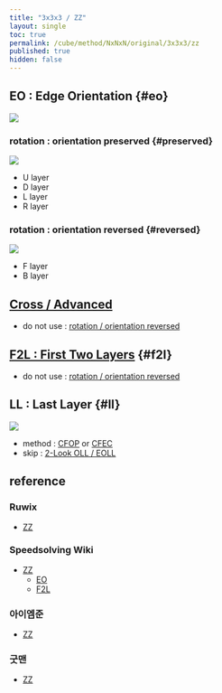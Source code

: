 ```yaml
---
title: "3x3x3 / ZZ"
layout: single
toc: true
permalink: /cube/method/NxNxN/original/3x3x3/zz
published: true
hidden: false
---
```


<head>
  <base target="_blank">
  <style>
    img {
      max-width:250px;
    }
  </style>
</head>



## EO : Edge Orientation {#eo}

<a href="https://ruwix.com/widget/3d/?colored=u/e%20d/e%20Fl%20Fr%20Bl%20Br&solved=undefined&setupmoves=L%20U%20R%20D%20L&hover=9&speed=500&flags=canvas">
  <img src="https://user-images.githubusercontent.com/92285528/216020510-914c1467-ab22-44ce-a864-407eb993e19b.png">
</a>

### rotation : orientation preserved {#preserved}

<a href="https://ruwix.com/widget/3d/?colored=l%20r%20u%20d&solved=undefined&hover=9&speed=500&flags=canvas">
  <img src="https://user-images.githubusercontent.com/92285528/218125053-168d48f0-9ae9-4fa8-8f53-1d67272a75df.png">
</a>

- U layer
- D layer
- L layer
- R layer

### rotation : orientation reversed {#reversed}

<a href="https://ruwix.com/widget/3d/?colored=f%20b&solved=undefined&hover=9&speed=500&flags=canvas">
  <img src="https://user-images.githubusercontent.com/92285528/218125521-d2f8ad9b-f572-45be-a534-3a831b9223b6.png">
</a>

- F layer
- B layer



## [Cross / Advanced](/cube/method/NxNxN/original/3x3x3/cross/advanced)

- do not use : [rotation / orientation reversed](#reversed)



## [F2L : First Two Layers](/cube/method/NxNxN/original/3x3x3/f2l) {#f2l}

- do not use : [rotation / orientation reversed](#reversed)



## LL : Last Layer {#ll}

<a href="https://ruwix.com/widget/3d/?colored=U-%20u/em&hover=9&speed=500&flags=canvas">
  <img src="https://user-images.githubusercontent.com/92285528/216024030-11bb872b-081a-4ed9-ad7d-fde0e5301785.png">
</a>

- method : [CFOP](/cube/method/NxNxN/original/3x3x3/cfop) or [CFEC](/cube/method/NxNxN/original/3x3x3/cfec)
- skip : [2-Look OLL / EOLL](/cube/method/NxNxN/original/3x3x3/2_look_oll/eoll)



## reference

### Ruwix

- [ZZ](https://ruwix.com/the-rubiks-cube/different-rubiks-cube-solving-methods/zz-method/)

### Speedsolving Wiki

- [ZZ](https://www.speedsolving.com/wiki/index.php/ZZ_method)
  - [EO](https://www.speedsolving.com/wiki/index.php/EO_Steps)
  - [F2L](https://www.speedsolving.com/wiki/index.php/ZZ_F2L)

### 아이엠준

- [ZZ](https://youtu.be/EeGGEHghsv4)

### 굿맨

- [ZZ](https://youtu.be/MM-pqHRYGo0)
